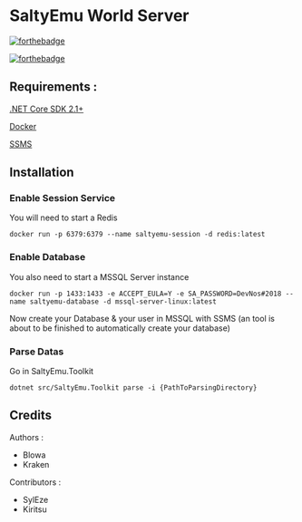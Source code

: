 # SaltyEmu World Server

[![forthebadge](http://forthebadge.com/images/badges/made-with-c-sharp.svg)](http://forthebadge.com)
 
[![forthebadge](http://forthebadge.com/images/badges/built-with-love.svg)](http://forthebadge.com)


## Requirements :
[.NET Core SDK 2.1+](https://www.microsoft.com/net/download)
 
[Docker](https://www.docker.com/community-edition)
 
[SSMS](https://docs.microsoft.com/en-us/sql/ssms/download-sql-server-management-studio-ssms?view=sql-server-2017)
 

## Installation

### Enable Session Service
You will need to start a Redis 
 
`docker run -p 6379:6379 --name saltyemu-session -d redis:latest`


### Enable Database
You also need to start a MSSQL Server instance
 
`docker run -p 1433:1433 -e ACCEPT_EULA=Y -e SA_PASSWORD=DevNos#2018 --name saltyemu-database -d mssql-server-linux:latest`

Now create your Database & your user in MSSQL with SSMS (an tool is about to be finished to automatically create your database)

### Parse Datas

Go in SaltyEmu.Toolkit
 
`dotnet src/SaltyEmu.Toolkit parse -i {PathToParsingDirectory}`



## Credits
Authors : 
- Blowa
- Kraken


Contributors :
- SylEze
- Kiritsu